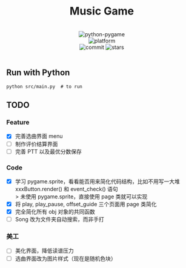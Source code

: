 <div align="center">

# Music Game

<br>
<div>
    <img alt="python-pygame" src="https://img.shields.io/pypi/pyversions/pygame">
</div>
<div>
    <img alt="platform" src="https://img.shields.io/badge/platform-Windows%20%7C%20Linux%20%7C%20macOS-blueviolet">
</div>
<div>
    <img alt="commit" src="https://img.shields.io/github/commit-activity/m/11375071/music_game">
    <img alt="stars" src="https://img.shields.io/github/stars/11375071/music_game?style=social">
</div>
<br>

</div>

## Run with Python

```shell
python src/main.py  # to run
```

## TODO

### Feature

- [x] 完善选曲界面 menu
- [ ] 制作评价结算界面
- [ ] 完善 PTT 以及最优分数保存

### Code

- [x] 学习 pygame.sprite，看看能否用来简化代码结构，比如不用写一大堆 xxxButton.render() 和 event_check() 语句  
      > 未使用 pygame.sprite，直接使用 page 类就可以实现
- [x] 将 play, play_pause, offset_guide 三个页面用 page 类简化
- [x] 完全简化所有 obj 对象的共同函数
- [ ] Song 改为文件夹自动搜索，而非手打

### 美工

- [ ] 美化界面，降低读谱压力
- [ ] 选曲界面改为图片样式（现在是随机色块）
